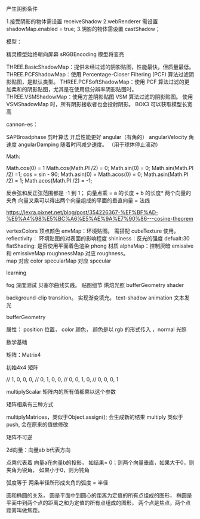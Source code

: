 产生阴影条件

1.接受阴影的物体需设置 receiveShadow
2.webRenderer 需设置 shadowMap.enabled = true; 3.阴影的物体需设置 castShadow；

模型：

精灵模型始终朝向屏幕
sRGBEncoding 模型将变亮

THREE.BasicShadowMap：提供未经过滤的阴影贴图，性能最快，但质量最低。
THREE.PCFShadowMap：使用 Percentage-Closer Filtering (PCF) 算法过滤阴影贴图，是默认类型。
THREE.PCFSoftShadowMap：使用 PCF 算法过滤的更加柔和的阴影贴图，尤其是在使用低分辨率阴影贴图时。
THREE.VSMShadowMap：使用方差阴影贴图 VSM 算法过滤的阴影贴图。 使用 VSMShadowMap 时，所有阴影接收者也会投射阴影。
BOX3 可以获取模型长宽高

cannon-es：

SAPBroadphase 剪叶算法 开启性能更好
angular（有角的）
angularVelocity 角速度
angularDamping 随着时间减少速度。 （用于球体停止滚动）

Math:

Math.cos(0) = 1 Math.cos(Math.PI /2) = 0;
Math.sin(0) = 0; Math.sin(Math.PI /2) =1;
cos = sin - 90;
Math.asin(0) = Math.acos(0) = 0;
Math.asin(Math.PI /2) = 1;
Math.acos(Math.PI /2) = -1;

反余弦和反正弦范围都是 -1 到 1；
向量点乘 = a 的长度 + b 的长度\* 两个向量的夹角
向量叉乘可以得出两个向量组成的平面的垂直向量 = 法线

https://lexra.pixnet.net/blog/post/354226367-%EF%BF%AD-%E9%A4%98%E5%BC%A6%E5%AE%9A%E7%90%86---cosine-theorem

vertexColors 顶点颜色
envMap：环境贴图。 需搭配 cubeTexture 使用。
reflectivity： 环境贴图的对表面的影响程度
shininess：反光的强度 defualt:30
flatShading: 是否使用平面着色渲染 phong 材质
alphaMap：控制灰暗
emissive 和 emissiveMap
roughnessMap 对应 roughness。  
map 对应 color
specularMap 对应 spccular

learning

fog 深度测试 贝塞尔曲线实践。 贴图细节 烘焙光照 bufferGeometry shader

background-clip transition。 实现渐变填充。
text-shadow animation 文本发光

bufferGeometry

属性： position 位置， color 颜色， 颜色是以 rgb 的形式传入 ，normal 光照


数学基础

矩阵：Matrix4


初始4x4 矩阵

// 1, 0, 0, 0,
// 0, 1, 0, 0,
// 0, 0, 1, 0,
// 0, 0, 0, 1

multiplyScalar 矩阵内的所有值都乘以这个参数

矩阵相乘有三种方式

multiplyMatrices，类似于Object.assign();  会生成新的结果
multiply 类似于push, 会在原来的值做修改

矩阵不可逆

2d向量：向量ab  b代表方向

点乘代表着 向量a在向量b的投影，  如结果= 0；则两个向量垂直，如果大于0，则夹角为锐角， 如果小于0，则为钝角

弧度等于  两条半径所形成夹角的弧度 = 半径

圆和椭圆的关系， 圆是平面中到圆心的距离为定值的所有点组成的图形， 椭圆是平面中到两个点的距离之和为定值的所有点组成的图形， 两个点是焦点，两个点距离叫做焦距。